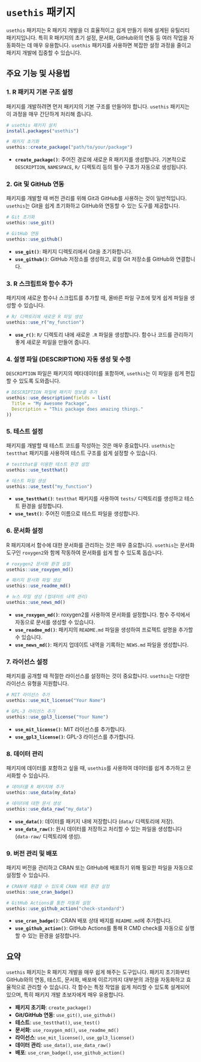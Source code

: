 
# `usethis` 패키지

`usethis` 패키지는 R 패키지 개발을 더 효율적이고 쉽게 만들기 위해 설계된 유틸리티 패키지입니다. 특히 R 패키지의 초기 설정, 문서화, GitHub와의 연동 등 여러 작업을 자동화하는 데 매우 유용합니다. `usethis` 패키지를 사용하면 복잡한 설정 과정을 줄이고 패키지 개발에 집중할 수 있습니다.

## 주요 기능 및 사용법

### 1. R 패키지 기본 구조 설정

패키지를 개발하려면 먼저 패키지의 기본 구조를 만들어야 합니다. `usethis` 패키지는 이 과정을 매우 간단하게 처리해 줍니다.

```r
# usethis 패키지 설치
install.packages("usethis")

# 패키지 초기화
usethis::create_package("path/to/your/package")
```

- **`create_package()`**: 주어진 경로에 새로운 R 패키지를 생성합니다. 기본적으로 `DESCRIPTION`, `NAMESPACE`, `R/` 디렉토리 등의 필수 구조가 자동으로 생성됩니다.

### 2. Git 및 GitHub 연동

패키지를 개발할 때 버전 관리를 위해 Git과 GitHub를 사용하는 것이 일반적입니다. `usethis`는 Git을 쉽게 초기화하고 GitHub와 연동할 수 있는 도구를 제공합니다.

```r
# Git 초기화
usethis::use_git()

# GitHub 연동
usethis::use_github()
```

- **`use_git()`**: 패키지 디렉토리에서 Git을 초기화합니다.
- **`use_github()`**: GitHub 저장소를 생성하고, 로컬 Git 저장소를 GitHub와 연결합니다.

### 3. R 스크립트와 함수 추가

패키지에 새로운 함수나 스크립트를 추가할 때, 올바른 파일 구조에 맞게 쉽게 파일을 생성할 수 있습니다.

```r
# R/ 디렉토리에 새로운 R 파일 생성
usethis::use_r("my_function")
```

- **`use_r()`**: `R/` 디렉토리 내에 새로운 `.R` 파일을 생성합니다. 함수나 코드를 관리하기 좋게 새로운 파일을 만들어 줍니다.

### 4. 설명 파일 (DESCRIPTION) 자동 생성 및 수정

`DESCRIPTION` 파일은 패키지의 메타데이터를 포함하며, `usethis`는 이 파일을 쉽게 편집할 수 있도록 도와줍니다.

```r
# DESCRIPTION 파일에 패키지 정보를 추가
usethis::use_description(fields = list(
  Title = "My Awesome Package",
  Description = "This package does amazing things."
))
```

### 5. 테스트 설정

패키지를 개발할 때 테스트 코드를 작성하는 것은 매우 중요합니다. `usethis`는 `testthat` 패키지를 사용하여 테스트 구조를 쉽게 설정할 수 있습니다.

```r
# testthat을 이용한 테스트 환경 설정
usethis::use_testthat()

# 테스트 파일 생성
usethis::use_test("my_function")
```

- **`use_testthat()`**: `testthat` 패키지를 사용하여 `tests/` 디렉토리를 생성하고 테스트 환경을 설정합니다.
- **`use_test()`**: 주어진 이름으로 테스트 파일을 생성합니다.

### 6. 문서화 설정

R 패키지에서 함수에 대한 문서화를 관리하는 것은 매우 중요합니다. `usethis`는 문서화 도구인 `roxygen2`와 함께 작동하여 문서화를 쉽게 할 수 있도록 돕습니다.

```r
# roxygen2 문서화 환경 설정
usethis::use_roxygen_md()

# 패키지 문서화 파일 생성
usethis::use_readme_md()

# 뉴스 파일 생성 (업데이트 내역 관리)
usethis::use_news_md()
```

- **`use_roxygen_md()`**: roxygen2를 사용하여 문서화를 설정합니다. 함수 주석에서 자동으로 문서를 생성할 수 있습니다.
- **`use_readme_md()`**: 패키지의 `README.md` 파일을 생성하여 프로젝트 설명을 추가할 수 있습니다.
- **`use_news_md()`**: 패키지 업데이트 내역을 기록하는 `NEWS.md` 파일을 생성합니다.

### 7. 라이선스 설정

패키지를 공개할 때 적절한 라이선스를 설정하는 것이 중요합니다. `usethis`는 다양한 라이선스 유형을 지원합니다.

```r
# MIT 라이선스 추가
usethis::use_mit_license("Your Name")

# GPL-3 라이선스 추가
usethis::use_gpl3_license("Your Name")
```

- **`use_mit_license()`**: MIT 라이선스를 추가합니다.
- **`use_gpl3_license()`**: GPL-3 라이선스를 추가합니다.

### 8. 데이터 관리

패키지에 데이터를 포함하고 싶을 때, `usethis`를 사용하여 데이터를 쉽게 추가하고 문서화할 수 있습니다.

```r
# 데이터를 R 패키지에 추가
usethis::use_data(my_data)

# 데이터에 대한 문서 생성
usethis::use_data_raw("my_data")
```

- **`use_data()`**: 데이터를 패키지 내에 저장합니다 (`data/` 디렉토리에 저장).
- **`use_data_raw()`**: 원시 데이터를 저장하고 처리할 수 있는 파일을 생성합니다 (`data-raw/` 디렉토리에 생성).

### 9. 버전 관리 및 배포

패키지 버전을 관리하고 CRAN 또는 GitHub에 배포하기 위해 필요한 파일을 자동으로 설정할 수 있습니다.

```r
# CRAN에 제출할 수 있도록 CRAN 배포 환경 설정
usethis::use_cran_badge()

# GitHub Actions를 통한 자동화 설정
usethis::use_github_action("check-standard")
```

- **`use_cran_badge()`**: CRAN 배포 상태 배지를 `README.md`에 추가합니다.
- **`use_github_action()`**: GitHub Actions를 통해 R CMD check를 자동으로 실행할 수 있는 환경을 설정합니다.

## 요약

`usethis` 패키지는 R 패키지 개발을 매우 쉽게 해주는 도구입니다. 패키지 초기화부터 GitHub와의 연동, 테스트, 문서화, 배포에 이르기까지 대부분의 과정을 자동화하고 효율적으로 관리할 수 있습니다. 각 함수는 특정 작업을 쉽게 처리할 수 있도록 설계되어 있으며, 특히 패키지 개발 초보자에게 매우 유용합니다.

- **패키지 초기화**: `create_package()`
- **Git/GitHub 연동**: `use_git()`, `use_github()`
- **테스트**: `use_testthat()`, `use_test()`
- **문서화**: `use_roxygen_md()`, `use_readme_md()`
- **라이선스**: `use_mit_license()`, `use_gpl3_license()`
- **데이터 관리**: `use_data()`, `use_data_raw()`
- **배포**: `use_cran_badge()`, `use_github_action()`
